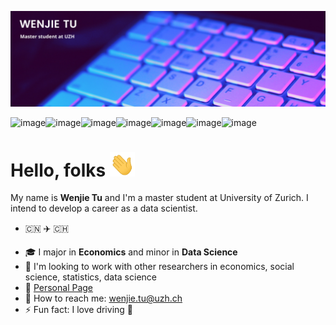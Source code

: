 

[![image](./icon/profile-banner.png)](https://wenjie-tu.github.io/)

![image](https://img.shields.io/badge/Python-3776AB?style=for-the-badge&logo=python&logoColor=white)![image](https://img.shields.io/badge/R-276DC3?style=for-the-badge&logo=r&logoColor=white)![image](https://img.shields.io/badge/Git-F05032?style=for-the-badge&logo=git&logoColor=white)![image](https://img.shields.io/badge/Markdown-000000?style=for-the-badge&logo=markdown&logoColor=white)![image](https://img.shields.io/badge/HTML-239120?style=for-the-badge&logo=html5&logoColor=white)![image](https://img.shields.io/badge/MySQL-00000F?style=for-the-badge&logo=mysql&logoColor=white)![image](https://img.shields.io/badge/LaTeX-47A141?style=for-the-badge&logo=LaTeX&logoColor=white)

# Hello, folks <img src='./icon/wave.gif' width='40'>

My name is **Wenjie Tu** and I'm a master student at University of Zurich​. I intend to develop a career as a data scientist.

* :cn: :airplane: :switzerland: 

- 🎓 I major in **Economics** and minor in **Data Science**
- 👯  I'm looking to work with other researchers in economics, social science, statistics, data science
- :link: ​[Personal Page](https://wenjie-tu.github.io/)
- :e-mail: How to reach me: wenjie.tu@uzh.ch
- ⚡ Fun fact: I love driving 🚙
